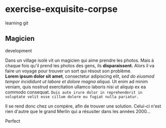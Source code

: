 # exercise-exquisite-corpse
learning git

## Magicien

development

Dans un village isolé vit un magicien qui aime prendre les photos.
Mais à chaque fois qu'il prend les photos des gens, ils **disparaissent.**
Alors il va faire un voyage pour trouver un sort qui résout son problème.
<br>
**Lorem ipsum dolor sit amet**, consectetur adipiscing elit, *sed do eiusmod tempor incididunt ut labore et dolore magna aliqua*. Ut enim ad minim veniam, quis nostrud exercitation ullamco laboris nisi ut aliquip ex ea commodo consequat. `Duis aute irure dolor in reprehenderit in voluptate velit esse cillum dolore eu fugiat nulla pariatur.`

Il se rend donc chez un compère, afin de trouver une solution. Celui-ci n'est rien d'autre
que le grand Merlin qui a résusiter dans les années 2000...

Perfect
